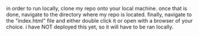 in order to run locally, clone my repo onto your local machine.
once that is done, navigate to the directory where my repo is located.
finally, navigate to the "index.html" file and either double click it
or open with a browser of your choice. i have NOT deployed this yet,
so it will have to be ran locally.